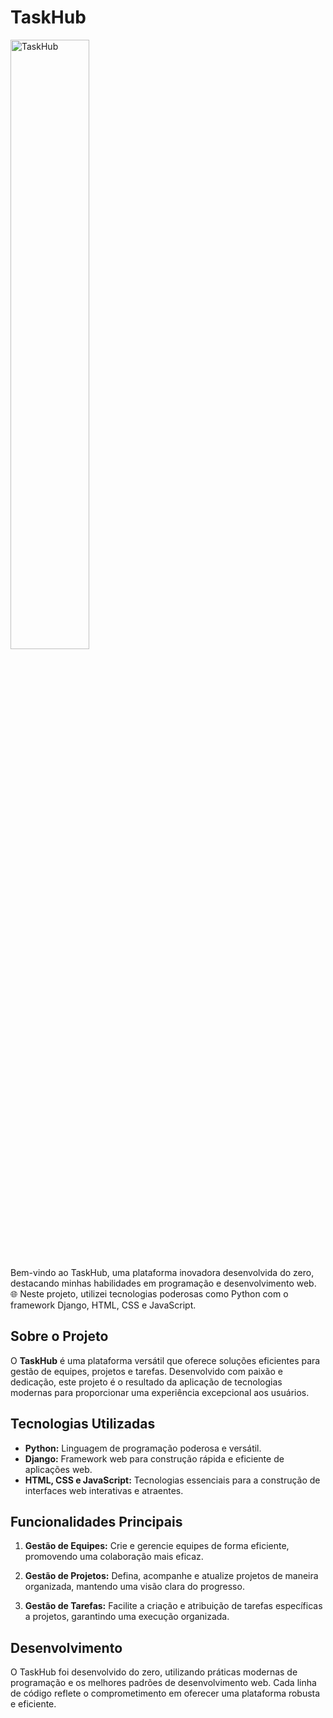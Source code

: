 # TaskHub

<img src="https://tessaro03.github.io/Portfolio/fundos/TaskHubb%20(1).png" alt="TaskHub" width="50%">

Bem-vindo ao TaskHub, uma plataforma inovadora desenvolvida do zero, destacando minhas habilidades em programação e desenvolvimento web. 🌐 Neste projeto, utilizei tecnologias poderosas como Python com o framework Django, HTML, CSS e JavaScript.

## Sobre o Projeto

O **TaskHub** é uma plataforma versátil que oferece soluções eficientes para gestão de equipes, projetos e tarefas. Desenvolvido com paixão e dedicação, este projeto é o resultado da aplicação de tecnologias modernas para proporcionar uma experiência excepcional aos usuários.

## Tecnologias Utilizadas

- **Python:** Linguagem de programação poderosa e versátil.
- **Django:** Framework web para construção rápida e eficiente de aplicações web.
- **HTML, CSS e JavaScript:** Tecnologias essenciais para a construção de interfaces web interativas e atraentes.

## Funcionalidades Principais

1. **Gestão de Equipes:** Crie e gerencie equipes de forma eficiente, promovendo uma colaboração mais eficaz.
   
2. **Gestão de Projetos:** Defina, acompanhe e atualize projetos de maneira organizada, mantendo uma visão clara do progresso.

3. **Gestão de Tarefas:** Facilite a criação e atribuição de tarefas específicas a projetos, garantindo uma execução organizada.

## Desenvolvimento

O TaskHub foi desenvolvido do zero, utilizando práticas modernas de programação e os melhores padrões de desenvolvimento web. Cada linha de código reflete o comprometimento em oferecer uma plataforma robusta e eficiente.
